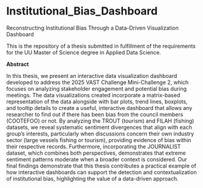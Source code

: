 # Institutional_Bias_Dashboard
Reconstructing Institutional Bias Through a Data-Driven Visualization Dashboard

This is the repository of a thesis submitted in fulfillment of the requirements for the UU Master of Science degree in Applied Data Science. 

**Abstract**

In this thesis, we present an interactive data visualization dashboard developed to address the 2025 VAST Challenge Mini-Challenge 2, which focuses on analyzing stakeholder engagement and 
potential bias during meetings. The data visualizations created incorporate a matrix-based representation of the data alongside with bar plots, trend lines, boxplots, and tooltip details to create
a useful, interactive dashboard that allows any researcher to find out if there has been bias from the council members (COOTEFOO) or not. By analyzing the TROUT (tourism) and FILAH
(fishing) datasets, we reveal systematic sentiment divergences that align with each group’s interests, particularly when discussions concern their own industry sector (large vessels fishing or
tourism), providing evidence of bias within their respective records. Furthermore, incorporating the JOURNALIST dataset, which combines both perspectives, demonstrates that extreme sentiment
patterns moderate when a broader context is considered. Our final findings demonstrate that this thesis contributes a practical example of how interactive dashboards can support the detection
and contextualization of institutional bias, highlighting the value of a data-driven approach.
